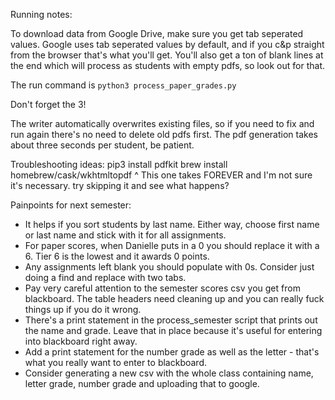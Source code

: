 Running notes:

To download data from Google Drive, make sure you get tab seperated values. Google uses tab seperated values by default, and if you c&p straight from the browser that's what you'll get. You'll also get a ton of blank lines at the end which will process as students with empty pdfs, so look out for that.

The run command is
`python3 process_paper_grades.py`

Don't forget the 3!

The writer automatically overwrites existing files, so if you need to fix and run again there's no need to delete old pdfs first. The pdf generation takes about three seconds per student, be patient. 

Troubleshooting ideas:
pip3 install pdfkit
brew install homebrew/cask/wkhtmltopdf
^ This one takes FOREVER and I'm not sure it's necessary. try skipping it and see what happens?

Painpoints for next semester:
- It helps if you sort students by last name. Either way, choose first name or last name and stick with it for all assignments.
- For paper scores, when Danielle puts in a 0 you should replace it with a 6. Tier 6 is the lowest and it awards 0 points.
- Any assignments left blank you should populate with 0s. Consider just doing a find and replace with two tabs.
- Pay very careful attention to the semester scores csv you get from blackboard. The table headers need cleaning up and you can really fuck things up if you do it wrong.
- There's a print statement in the process_semester script that prints out the name and grade. Leave that in place because it's useful for entering into blackboard right away.
- Add a print statement for the number grade as well as the letter - that's what you really want to enter to blackboard.
- Consider generating a new csv with the whole class containing name, letter grade, number grade and uploading that to google.